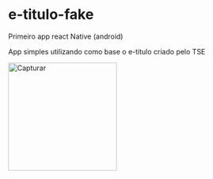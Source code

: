 # e-titulo-fake
Primeiro app react Native (android)

App simples utilizando como base o e-titulo criado pelo TSE

<img width="219" alt="Capturar" src="https://user-images.githubusercontent.com/51430639/193702258-51cb23bc-43ff-476d-a232-c668d594c3fc.PNG">


